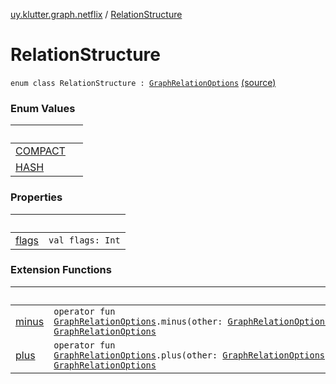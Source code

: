 [uy.klutter.graph.netflix](../index.md) / [RelationStructure](.)


# RelationStructure
<code>enum class RelationStructure : [GraphRelationOptions](../-graph-relation-options/index.md)</code> [(source)](https://github.com/kohesive/klutter/blob/master/netflix-graph-jdk6/src/main/kotlin/uy/klutter/graph/netflix/NetflixGraph.kt#L38)<br/>


### Enum Values

|&nbsp;|&nbsp;|
|---|---|
| [COMPACT](-c-o-m-p-a-c-t.md) |  |
| [HASH](-h-a-s-h.md) |  |

### Properties

|&nbsp;|&nbsp;|
|---|---|
| [flags](flags.md) | <code>val flags: Int</code><br/> |

### Extension Functions

|&nbsp;|&nbsp;|
|---|---|
| [minus](../minus.md) | <code>operator fun [GraphRelationOptions](../-graph-relation-options/index.md).minus(other: [GraphRelationOptions](../-graph-relation-options/index.md)): [GraphRelationOptions](../-graph-relation-options/index.md)</code><br/> |
| [plus](../plus.md) | <code>operator fun [GraphRelationOptions](../-graph-relation-options/index.md).plus(other: [GraphRelationOptions](../-graph-relation-options/index.md)): [GraphRelationOptions](../-graph-relation-options/index.md)</code><br/> |
